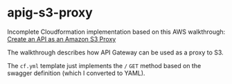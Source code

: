 # apig-s3-proxy

Incomplete Cloudformation implementation based on this AWS walkthrough: [Create an API as an Amazon S3 Proxy](http://docs.aws.amazon.com/apigateway/latest/developerguide/integrating-api-with-aws-services-s3.html)

The walkthrough describes how API Gateway can be used as  a proxy to S3.

The `cf.yml` template just implements the `/` `GET` method based on the swagger definition (which I converted to YAML).
